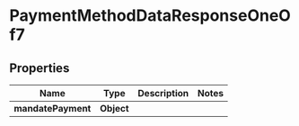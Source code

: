 

# PaymentMethodDataResponseOneOf7


## Properties

| Name | Type | Description | Notes |
|------------ | ------------- | ------------- | -------------|
|**mandatePayment** | **Object** |  |  |



